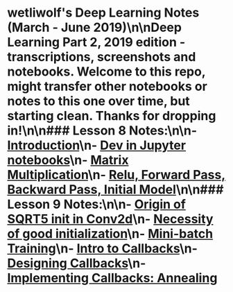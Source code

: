 
# wetliwolf\'s Deep Learning Notes (March - June 2019)\n\nDeep Learning Part 2, 2019 edition - transcriptions, screenshots and notebooks. Welcome to this repo, might transfer other notebooks or notes to this one over time, but starting clean. Thanks for dropping in!\n\n### Lesson 8 Notes:\n\n- [Introduction](/live_notes/lesson8.md)\n- [Dev in Jupyter notebooks](/live_notes/lesson-081-intro-dev.ipynb)\n- [Matrix Multiplication](/live_notes/lesson-082-matrix-multi.ipynb)\n- [Relu, Forward Pass, Backward Pass, Initial Model](/live_notes/lesson-083-relu-initialization.ipynb)\n\n### Lesson 9 Notes:\n\n- [Origin of SQRT5 init in Conv2d](/live_notes/lesson-091-sqrt5-init.md)\n- [Necessity of good initialization](/live_notes/lesson-092-why-good-init.ipynb)\n- [Mini-batch Training](/live_notes/lesson-093-minibatch-training.ipynb)\n- [Intro to Callbacks](/live_notes/lesson-094-intro-to-callbacks.ipynb)\n- [Designing Callbacks](/live_notes/lesson-095-intro-to-callbacks.ipynb)\n- [Implementing Callbacks: Annealing](/live_notes/lesson-096-intro-to-callbacks.ipynb)